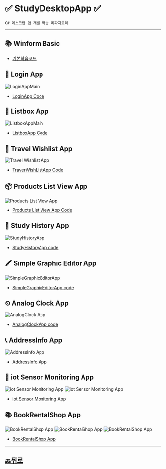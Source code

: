 # ✅ StudyDesktopApp ✅

```
C# 데스크탑 앱 개발 학습 리파지토리 
```
________________________________
## 📚 Winform Basic
* [기본학습코드](https://github.com/JaehyeonHeo/StudyDesktopApp/commit/f824c24b036f3d8b0685ed6ce9bf443d2b77dcae)

## 🔐 Login App 
![LoginAppMain](https://raw.githubusercontent.com/JaehyeonHeo/StudyDesktopApp/86314b00db138d1d2ecf2aa6fb22570a53c214be/images/LoginApp.png "LoginAppMain")  
* [LoginApp Code](WinformApp/PracticeWinApp/PracticeWInApp/LoginApp/FrmLogin.cs "소스코드")  

## 📃 Listbox App
![ListboxAppMain](https://github.com/JaehyeonHeo/StudyDesktopApp/blob/main/images/ListboxApp.png?raw=true "ListboxApp")
* [ListboxApp Code](WinformApp/ExcerciseWinApp/ListboxWinApp/FrmMain.cs "소스코드")

## 📝 Travel Wishlist App
![Travel Wishlist App](https://raw.githubusercontent.com/JaehyeonHeo/StudyDesktopApp/bf8ec2f448d97977ee423fa2473bb658ed4763d5/images/TravelWishListApp.png "TravelWishlist")
* [TraverWishListApp Code](WinformApp/ExcerciseWinApp/TravelWishlistApp/FrmMain.cs "소스코드")  

## 📦 Products List View App
![Products List View App](images/ListViewApp.png "Products List View App")
* [Products List View App Code](WinformApp/ExcerciseWinApp/ListViewApp/FrmMain.cs "소스코드")  

## 👑 Study History App
![StudyHistoryApp](images/StudyHistoryApp.png "study history app")
* [StudyHistoryApp code](WinformApp/ExcerciseWinApp/StudyHistoryApp/FrmMain.cs "소스코드")
  
## 🖍 Simple Graphic Editor App
![SimpleGraphicEditorApp](images/SimpleGraphicEditor.png "study history app")
* [SimpleGraphicEditorApp code](WinformApp/ExcerciseWinApp/SimpleGraphicEditor/FrmMain.cs "소스코드")

## ⏲ Analog Clock App
![AnalogClock App](images/AnalogClockApp.png "analog clock app")
* [AnalogClockApp code](https://github.com/JaehyeonHeo/StudyDesktopApp/tree/main/WPF_App/WpfExcutiveBank/AnlogClockApp "소스코드")

## 📞 AddressInfo App
![AddressInfo App](https://github.com/JaehyeonHeo/StudyDesktopApp/blob/main/images/AddressApp.png?raw=true "AddressInfo App")
* [AddressInfo App](WinformApp/WinFormAdvancedBank/AddressInfoApp/FrmMain.cs "소스코드")

## 📲 iot Sensor Monitoring App
![iot Sensor Monitoring App](images/IoTSensorMonApp.png "iot Sensor Monitoring App")
![iot Sensor Monitoring App](images/iotSensormonAppDB.png "iot Sensor Monitoring App")
* [iot Sensor Monitoring App](WinformApp/WinFormAdvancedBank/IotSensorMonApp/FrmMain.cs "소스코드")  

## 📚 BookRentalShop App
![BookRentalShop App](images/bookRentalShop1.png "BookRentalShop App")
![BookRentalShop App](images/bookRentalShop2.png "BookRentalShop App")
![BookRentalShop App](images/bookRentalShop3.png "BookRentalShop App")

* [BookRentalShop App](WinformApp/WinFormAdvancedBank/BookRentalShopApp/FrmRental.cs "소스코드")


_____________________________________________
## [🔙뒤로]( https://github.com/JaehyeonHeo)
